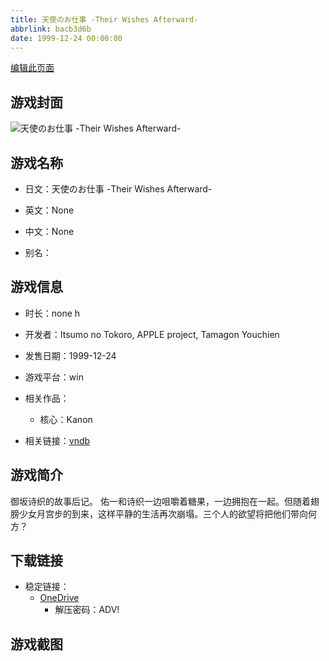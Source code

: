 ```yaml
---
title: 天使のお仕事 -Their Wishes Afterward-
abbrlink: bacb3d6b
date: 1999-12-24 00:00:00
---
```

[编辑此页面](https://github.com/ACG-3/ADV3-source/blob/main/source/_posts/games/%E5%A4%A9%E4%BD%BF%E3%81%AE%E3%81%8A%E4%BB%95%E4%BA%8B%20-Their%20Wishes%20Afterward-.md)

## 游戏封面

![天使のお仕事 -Their Wishes Afterward-](https://pan.timero.xyz/d/onedrive/img_lib_001/%E5%A4%A9%E4%BD%BF%E3%81%AE%E3%81%8A%E4%BB%95%E4%BA%8B%20-Their%20Wishes%20Afterward-_cover.avif)


## 游戏名称

- 日文：天使のお仕事 -Their Wishes Afterward-
- 英文：None
- 中文：None

- 别名：


## 游戏信息

- 时长：none h
- 开发者：Itsumo no Tokoro, APPLE project, Tamagon Youchien
- 发售日期：1999-12-24
- 游戏平台：win
- 相关作品：
   - 核心：Kanon

- 相关链接：[vndb](https://vndb.org/v12111)


## 游戏简介

御坂诗织的故事后记。
佑一和诗织一边咀嚼着糖果，一边拥抱在一起。但随着翅膀少女月宫步的到来，这样平静的生活再次崩塌。三个人的欲望将把他们带向何方？




## 下载链接

- 稳定链接：
    - [OneDrive](https://pan.timero.xyz/onedrive/adv_lib_001/%E5%A4%A9%E4%BD%BF%E3%81%AE%E3%81%8A%E4%BB%95%E4%BA%8B%20-Their%20Wishes%20Afterward-)
        - 解压密码：ADV!



## 游戏截图


